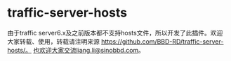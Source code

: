 # traffic-server-hosts
由于traffic server6.x及之前版本都不支持hosts文件，所以开发了此插件。欢迎大家转载、使用，转载请注明来源 https://github.com/BBD-RD/traffic-server-hosts/。 也欢迎大家交流liang.li@sinobbd.com。
